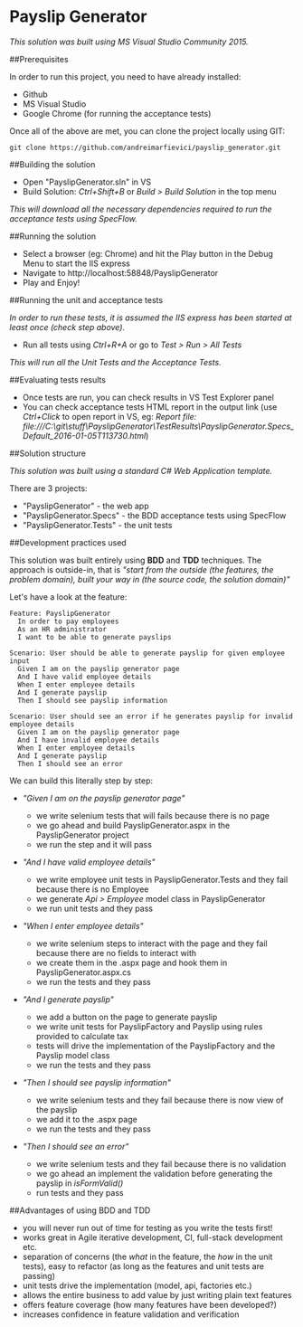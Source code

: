 # Payslip Generator

*This solution was built using MS Visual Studio Community 2015.*

##Prerequisites

In order to run this project, you need to have already installed:

- Github
- MS Visual Studio
- Google Chrome (for running the acceptance tests)

Once all of the above are met, you can clone the project locally using GIT:

```
git clone https://github.com/andreimarfievici/payslip_generator.git
```

##Building the solution

- Open "PayslipGenerator.sln" in VS
- Build Solution: *Ctrl+Shift+B* or *Build > Build Solution* in the top menu

*This will download all the necessary dependencies required to run the acceptance tests using SpecFlow.*

##Running the solution

- Select a browser (eg: Chrome) and hit the Play button in the Debug Menu to start the IIS express
- Navigate to http://localhost:58848/PayslipGenerator
- Play and Enjoy!

##Running the unit and acceptance tests

*In order to run these tests, it is assumed the IIS express has been started at least once (check step above).*

- Run all tests using *Ctrl+R+A* or go to *Test > Run > All Tests*

*This will run all the Unit Tests and the Acceptance Tests.*

##Evaluating tests results

- Once tests are run, you can check results in VS Test Explorer panel
- You can check acceptance tests HTML report in the output link (use *Ctrl+Click* to open report in VS, eg: *Report file: file:///C:\git\stuff\PayslipGenerator\TestResults\PayslipGenerator.Specs_Default_2016-01-05T113730.html*)

##Solution structure

*This solution was built using a standard C# Web Application template.*

There are 3 projects:

- "PayslipGenerator" - the web app
- "PayslipGenerator.Specs" - the BDD acceptance tests using SpecFlow
- "PayslipGenerator.Tests" - the unit tests

##Development practices used

This solution was built entirely using **BDD** and **TDD** techniques. The approach is outside-in, that is *"start from the outside (the features, the problem domain), built your way in (the source code, the solution domain)"*

Let's have a look at the feature:

```
Feature: PayslipGenerator
  In order to pay employees
  As an HR administrator
  I want to be able to generate payslips

Scenario: User should be able to generate payslip for given employee input
  Given I am on the payslip generator page
  And I have valid employee details
  When I enter employee details
  And I generate payslip
  Then I should see payslip information

Scenario: User should see an error if he generates payslip for invalid employee details
  Given I am on the payslip generator page
  And I have invalid employee details
  When I enter employee details
  And I generate payslip
  Then I should see an error
```
We can build this literally step by step:

- *"Given I am on the payslip generator page"* 
    - we write selenium tests that will fails because there is no page
    - we go ahead and build PayslipGenerator.aspx in the PayslipGenerator project
    - we run the step and it will pass

- *"And I have valid employee details"* 
    - we write employee unit tests in PayslipGenerator.Tests and they fail because there is no Employee
    - we generate *Api > Employee* model class in PayslipGenerator
    - we run unit tests and they pass

- *"When I enter employee details"*
    - we write selenium steps to interact with the page and they fail because there are no fields to interact with
    - we create them in the .aspx page and hook them in PayslipGenerator.aspx.cs
    - we run the tests and they pass

- *"And I generate payslip"*
    - we add a button on the page to generate payslip
    - we write unit tests for PayslipFactory and Payslip using rules provided to calculate tax
    - tests will drive the implementation of the PayslipFactory and the Payslip model class
    - we run the tests and they pass

- *"Then I should see payslip information"*
    - we write selenium tests and they fail because there is now view of the payslip
    - we add it to the .aspx page
    - we run the tests and they pass

- *"Then I should see an error"*
    - we write selenium tests and they fail because there is no validation
    - we go ahead an implement the validation before generating the payslip in *isFormValid()*
    - run tests and they pass

##Advantages of using BDD and TDD

- you will never run out of time for testing as you write the tests first!
- works great in Agile iterative development, CI, full-stack development etc.
- separation of concerns (the *what* in the feature, the *how* in the unit tests), easy to refactor (as long as the features and unit tests are passing)
- unit tests drive the implementation (model, api, factories etc.) 
- allows the entire business to add value by just writing plain text features
- offers feature coverage (how many features have been developed?)
- increases confidence in feature validation and verification






